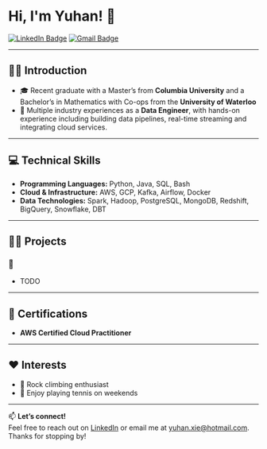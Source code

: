 # Hi, I'm Yuhan! 👋  
[![LinkedIn Badge](https://img.shields.io/badge/-LinkedIn-0072b1?style=flat-square&logo=linkedin&logoColor=white)](https://www.linkedin.com/in/yuhanxie/)
[![Gmail Badge](https://img.shields.io/badge/-Email-c14438?style=flat-square&logo=Gmail&logoColor=white)](mailto:yuhan.xie@hotmail.com)

---

## 🧑‍🎓 Introduction

- 🎓 Recent graduate with a Master’s from **Columbia University** and a Bachelor’s in Mathematics with Co-ops from the **University of Waterloo**
- 💼 Multiple industry experiences as a **Data Engineer**, with hands-on experience including building data pipelines, real-time streaming and integrating cloud services.

---

## 💻 Technical Skills

- **Programming Languages:** Python, Java, SQL, Bash  
- **Cloud & Infrastructure:** AWS, GCP, Kafka, Airflow, Docker  
- **Data Technologies:** Spark, Hadoop, PostgreSQL, MongoDB, Redshift, BigQuery, Snowflake, DBT

---

## 👨‍💻 Projects

### 🤖 
- TODO

---

## 📄 Certifications

- **AWS Certified Cloud Practitioner**  

---

## ❤️ Interests

- 🧗 Rock climbing enthusiast  
- 🎾 Enjoy playing tennis on weekends  

---

📫 **Let’s connect!**  
Feel free to reach out on [LinkedIn](https://www.linkedin.com/in/yuhanxie/) or email me at [yuhan.xie@hotmail.com](mailto:yuhan.xie@hotmail.com). Thanks for stopping by!
